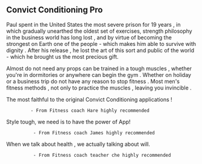 ## Convict Conditioning Pro

Paul spent in the United States the most severe prison for 19 years , in which gradually unearthed the oldest set of exercises, strength philosophy in the business world has long lost , and by virtue of becoming the strongest on Earth one of the people - which makes him able to survive with dignity . After his release , he lost the art of this sort and public of the world - which he brought us the most precious gift.

Almost do not need any props can be trained in a tough muscles , whether you're in dormitories or anywhere can begin the gym . Whether on holiday or a business trip do not have any reason to stop fitness .
Most men's fitness methods , not only to practice the muscles , leaving you invincible .

The most faithful to the original Convict Conditioning applications !
             
             - From Fitness coach Hare highly recommended
             
Style tough, we need is to have the power of App!

              - From Fitness coach James highly recommended
              
When we talk about health , we actually talking about will.

              - From Fitness coach teacher che highly recommended
